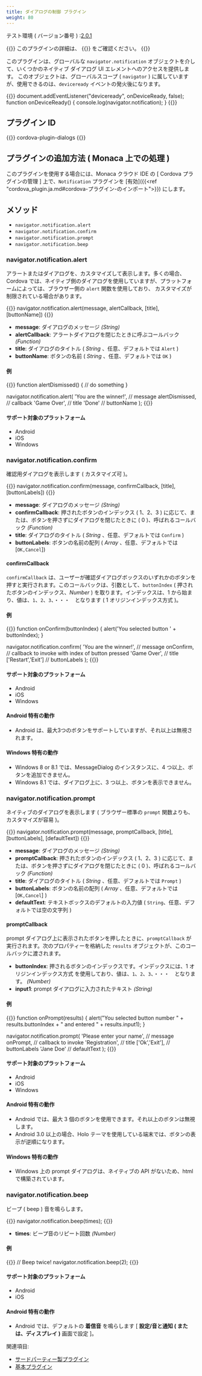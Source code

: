 ```yaml
---
title: ダイアログの制御 プラグイン
weight: 80
---
```


テスト環境 ( バージョン番号 ) :[2.0.1](https://github.com/apache/cordova-plugin-dialogs/releases/tag/2.0.1)

{{<note>}}
このプラグインの詳細は、 {{<link title="こちらの原文 ( GitHub )" href="https://github.com/apache/cordova-plugin-dialogs">}} をご確認ください。
{{</note>}}

このプラグインは、グローバルな `navigator.notification`
オブジェクトを介して、いくつかのネイティブ ダイアログ UI
エレメントへのアクセスを提供します。
このオブジェクトは、グローバルスコープ ( `navigator` )
に属していますが、使用できるのは、`deviceready`
イベントの発火後になります。

{{<highlight javascript>}}
document.addEventListener("deviceready", onDeviceReady, false);
function onDeviceReady() {
    console.log(navigator.notification);
}
{{</highlight>}}

プラグイン ID
-------------

{{<highlight javascript>}}
cordova-plugin-dialogs
{{</highlight>}}

プラグインの追加方法 ( Monaca 上での処理 )
------------------------------------------

このプラグインを使用する場合には、Monaca クラウド IDE の [ Cordova プラグインの管理 ] 上で、`Notification` プラグインを [有効]({{<ref "cordova_plugin.ja.md#cordova-プラグイン-のインポート">}}) にします。

メソッド
--------

-   `navigator.notification.alert`
-   `navigator.notification.confirm`
-   `navigator.notification.prompt`
-   `navigator.notification.beep`

### navigator.notification.alert

アラートまたはダイアログを、カスタマイズして表示します。多くの場合、Cordova
では、ネイティブ側のダイアログを使用していますが、プラットフォームによっては、ブラウザー側の
`alert` 関数を使用しており、
カスタマイズが制限されている場合があります。

{{<highlight javascript>}}
navigator.notification.alert(message, alertCallback, [title], [buttonName])
{{</highlight>}}

-   **message**: ダイアログのメッセージ *(String)*
-   **alertCallback**: アラートダイアログを閉じたときに呼ぶコールバック
    *(Function)*
-   **title**: ダイアログのタイトル ( *String* 、任意、デフォルトでは
    `Alert` )
-   **buttonName**: ボタンの名前 ( *String* 、任意、デフォルトでは `OK` )

#### 例

{{<highlight javascript>}}
function alertDismissed() {
    // do something
}

navigator.notification.alert(
    'You are the winner!',  // message
    alertDismissed,         // callback
    'Game Over',            // title
    'Done'                  // buttonName
);
{{</highlight>}}

#### サポート対象のプラットフォーム

-   Android
-   iOS
-   Windows

### navigator.notification.confirm

確認用ダイアログを表示します ( カスタマイズ可 )。

{{<highlight javascript>}}
navigator.notification.confirm(message, confirmCallback, [title], [buttonLabels])
{{</highlight>}}

-   **message**: ダイアログのメッセージ *(String)*
-   **confirmCallback**: 押されたボタンのインデックス ( 1、2、3 )
    に応じて、または、ボタンを押さずにダイアログを閉じたときに ( 0
    )、呼ばれるコールバック *(Function)*
-   **title**: ダイアログのタイトル ( *String* 、任意、デフォルトでは
    `Confirm` )
-   **buttonLabels**: ボタンの名前の配列 ( *Array* 、任意、デフォルトでは
    \[`OK,Cancel`\])

#### confirmCallback

`confirmCallback`
は、ユーザーが確認ダイアログボックスのいずれかのボタンを押すと実行されます。このコールバックは、引数として、`buttonIndex`
( 押されたボタンのインデックス、*Number* )
を取ります。インデックスは、1
から始まり、値は、`1`、`2`、`3`、・・・　となります ( 1
オリジンインデックス方式 )。

#### 例

{{<highlight javascript>}}
function onConfirm(buttonIndex) {
    alert('You selected button ' + buttonIndex);
}

navigator.notification.confirm(
    'You are the winner!', // message
     onConfirm,            // callback to invoke with index of button pressed
    'Game Over',           // title
    ['Restart','Exit']     // buttonLabels
);
{{</highlight>}}

#### サポート対象のプラットフォーム

-   Android
-   iOS
-   Windows

#### Android 特有の動作

- Android は、最大3つのボタンをサポートしていますが、それ以上は無視されます。

#### Windows 特有の動作

-   Windows 8 or 8.1 では、MessageDialog のインスタンスに、4
    つ以上、ボタンを追加できません。
-   Windows 8.1 では、ダイアログ上に、3 つ以上、ボタンを表示できません。

### navigator.notification.prompt

ネイティブのダイアログを表示します ( ブラウザー標準の `prompt`
関数よりも、カスタマイズが容易 )。

{{<highlight javascript>}}
navigator.notification.prompt(message, promptCallback, [title], [buttonLabels], [defaultText])
{{</highlight>}}

-   **message**: ダイアログのメッセージ *(String)*
-   **promptCallback**: 押されたボタンのインデックス ( 1、2、3 )
    に応じて、または、ボタンを押さずにダイアログを閉じたときに ( 0
    )、呼ばれるコールバック *(Function)*
-   **title**: ダイアログのタイトル ( *String* 、任意、デフォルトでは
    `Prompt` )
-   **buttonLabels**: ボタンの名前の配列 ( *Array* 、任意、デフォルトでは
    \[`OK,Cancel`\] )
-   **defaultText**: テキストボックスのデフォルトの入力値 (
    `String`、任意、デフォルトでは空の文字列 )

#### promptCallback

prompt ダイアログ上に表示されたボタンを押したときに、`promptCallback`
が実行されます。次のプロパティーを格納した `results`
オブジェクトが、このコールバックに渡されます。

-   **buttonIndex**:
    押されるボタンのインデックスです。インデックスには、1
    オリジンインデックス方式
    を使用しており、値は、`1`、`2`、`3`、・・・　となります。 *(Number)*
-   **input1**: prompt ダイアログに入力されたテキスト *(String)*

#### 例

{{<highlight javascript>}}
function onPrompt(results) {
    alert("You selected button number " + results.buttonIndex + " and entered " + results.input1);
}

navigator.notification.prompt(
    'Please enter your name',  // message
    onPrompt,                  // callback to invoke
    'Registration',            // title
    ['Ok','Exit'],             // buttonLabels
    'Jane Doe'                 // defaultText
);
{{</highlight>}}

#### サポート対象のプラットフォーム

-   Android
-   iOS
-   Windows

#### Android 特有の動作

-   Android では、最大 3
    個のボタンを使用できます。それ以上のボタンは無視します。
-   Android 3.0 以上の場合、Holo
    テーマを使用している端末では、ボタンの表示が逆順になります。

#### Windows 特有の動作

-   Windows 上の prompt ダイアログは、ネイティブの API がないため、html
    で構築されています。

### navigator.notification.beep

ビープ ( beep ) 音を鳴らします。

{{<highlight javascript>}}
navigator.notification.beep(times);
{{</highlight>}}

-   **times**: ビープ音のリピート回数 *(Number)*

#### 例

{{<highlight javascript>}}
// Beep twice!
navigator.notification.beep(2);
{{</highlight>}}

#### サポート対象のプラットフォーム

-   Android
-   iOS

#### Android 特有の動作

-   Android では、デフォルトの **着信音** を鳴らします [ **設定/音と通知 ( または、ディスプレイ )** 画面で設定 ]。

関連項目:

- [サードパーティー製プラグイン](../../third_party_phonegap)
- [基本プラグイン](../../cordova_7.1)
